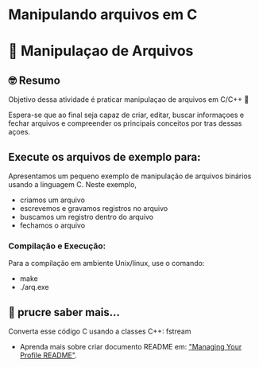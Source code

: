 # Manipulando arquivos em C

# :wave: Manipulaçao de Arquivos 

## 🤓 Resumo

Objetivo dessa atividade é praticar manipulaçao de arquivos em C/C++ 🚀

Espera-se que ao final seja capaz de criar, editar, buscar informaçoes e fechar arquivos e compreender os principais conceitos por tras dessas açoes. 


## Execute os arquivos de exemplo para:

Apresentamos um pequeno exemplo de manipulação de arquivos binários 
usando a linguagem C. Neste exemplo, 
- criamos um arquivo
- escrevemos e gravamos registros no arquivo
- buscamos um registro dentro do arquivo
- fechamos o arquivo

### Compilação e Execução: 

Para a compilação em ambiente Unix/linux, use o comando:

 - make
- ./arq.exe

## 📝 prucre saber mais...

Converta esse código C usando a classes C++: fstream


* Aprenda mais sobre criar documento README em: ["Managing Your Profile README"](https://docs.github.com/en/github/setting-up-and-managing-your-github-profile/managing-your-profile-readme).



